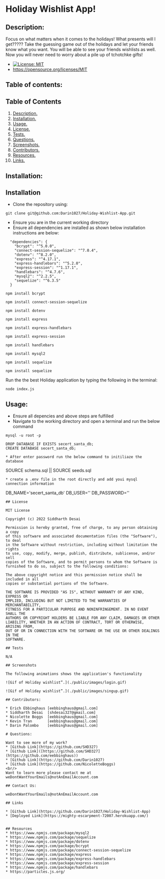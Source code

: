 # Holiday Wishlist App!

## Description:

Focus on what matters when it comes to the holidays! What presents will I get????? Take the guessing game out of the holidays and let your friends know what you want. You will be able to see your friends wishlists as well. Now you will never need to worry about a pile up of tchotchke gifts!


- [![License: MIT](https://img.shields.io/badge/License-MIT-yellow.svg)](https://opensource.org/licenses/MIT)
- https://opensource.org/licenses/MIT

## Table of contents:

## Table of Contents
1. [ Description. ](#description)
2. [ Installation. ](#installation)
3. [ Usage. ](#usage)
4. [ License. ](#license)
6. [ Tests. ](#tests)
7. [ Questions. ](#questions)
8. [ Screenshots. ](#screenshots)
9. [ Contributors. ](#contributors)
10. [ Resources. ](#resources)
11. [ Links. ](#links)


## Installation:

## Installation
* Clone the repository using:
```
git clone git@github.com:Darin1027/Holiday-Wishlist-App.git
```
* Ensure you are in the current working directory
* Ensure all dependencies are installed as shown below installation instructions are below:
```
  "dependencies": {
    "bcrypt": "^5.0.0",
    "connect-session-sequelize": "^7.0.4",
    "dotenv": "^8.2.0",
    "express": "^4.17.1",
    "express-handlebars": "^5.2.0",
    "express-session": "^1.17.1",
    "handlebars": "^4.7.6",
    "mysql2": "^2.2.5",
    "sequelize": "^6.3.5"
  }

```
```
npm install bcrypt
```
```
npm install connect-session-sequelize
```
```
npm install dotenv
```
```
npm install express
```
```
npm install express-handlebars
```
```
npm install express-session
```
```
npm install handlebars
```
```
npm install mysql2
```
```
npm install sequelize
```
```
npm install sequelize
```

Run the the best Holiday application by typing the following in the terminal:
```
node index.js
```

## Usage:

* Ensure all depencies and above steps are fulfilled 
* Navigate to the working directory and open a terminal and run the below command
```
mysql -u root -p
```
```
DROP DATABASE IF EXISTS secert_santa_db;
CREATE DATABASE secert_santa_db;
```
```
* After enter password run the below command to initiliaze the database
```
SOURCE schema.sql || SOURCE seeds.sql
```
* create a .env file in the root directly and add youi mysql connection information
```
DB_NAME='secert_santa_db'
DB_USER=''
DB_PASSWORD=''
```
## License

MIT License

Copyright (c) 2022 Siddharth Desai

Permission is hereby granted, free of charge, to any person obtaining a copy
of this software and associated documentation files (the "Software"), to deal
in the Software without restriction, including without limitation the rights
to use, copy, modify, merge, publish, distribute, sublicense, and/or sell
copies of the Software, and to permit persons to whom the Software is
furnished to do so, subject to the following conditions:

The above copyright notice and this permission notice shall be included in all
copies or substantial portions of the Software.

THE SOFTWARE IS PROVIDED "AS IS", WITHOUT WARRANTY OF ANY KIND, EXPRESS OR
IMPLIED, INCLUDING BUT NOT LIMITED TO THE WARRANTIES OF MERCHANTABILITY,
FITNESS FOR A PARTICULAR PURPOSE AND NONINFRINGEMENT. IN NO EVENT SHALL THE
AUTHORS OR COPYRIGHT HOLDERS BE LIABLE FOR ANY CLAIM, DAMAGES OR OTHER
LIABILITY, WHETHER IN AN ACTION OF CONTRACT, TORT OR OTHERWISE, ARISING FROM,
OUT OF OR IN CONNECTION WITH THE SOFTWARE OR THE USE OR OTHER DEALINGS IN THE
SOFTWARE.

## Tests

N/A

## Screenshots

The following animations shows the application's functionality

![Gif of Holiday wishlist”.](./public/images/login.gif)

![Gif of Holiday wishlist”.](./public/images/singup.gif)

## Contributors:

* Erich Ebbinghaus [eebbinghaus@gmail.com] 
* Siddharth Desai  [shdesai327@gmail.com] 
* Nicolette Boggs  [eebbinghaus@gmail.com] 
* Kevin Tran       [eebbinghaus@gmail.com] 
* Darin Palombo    [eebbinghaus@gmail.com] 

# Questions:

Want to see more of my work? 
* [Github Link](https://github.com/SHD327)
* [Github Link]([https://github.com/SHD327](https://github.com/eebbinghaus))
* [Github Link](https://github.com/Darin1027)
* [Github Link](https://github.com/NicoletteBoggs)
<br/>
Want to learn more please contact me at weDontWantYourEmails@notAnEmailAccount.com

## Contact Us:

weDontWantYourEmails@notAnEmailAccount.com

## Links

* [Github Link](https://github.com/Darin1027/Holiday-Wishlist-App)
* [Deployed Link](https://mighty-escarpment-72007.herokuapp.com/)


## Resources
* https://www.npmjs.com/package/mysql2
* https://www.npmjs.com/package/sequelize
* https://www.npmjs.com/package/dotenv
* https://www.npmjs.com/package/bcrypt
* https://www.npmjs.com/package/connect-session-sequelize
* https://www.npmjs.com/package/express
* https://www.npmjs.com/package/express-handlebars
* https://www.npmjs.com/package/express-session
* https://www.npmjs.com/package/handlebars
* https://particles.js.org/
